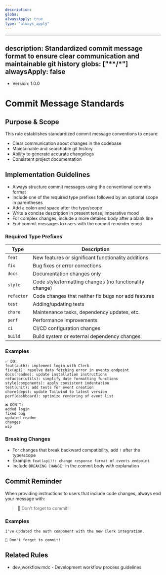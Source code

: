 ```yaml
---
description: 
globs: 
alwaysApply: true
type: "always_apply"
---
```

---
description: Standardized commit message format to ensure clear communication and maintainable git history
globs: ["**/*"]
alwaysApply: false
---
- Version: 1.0.0

# Commit Message Standards

## Purpose & Scope

This rule establishes standardized commit message conventions to ensure:
- Clear communication about changes in the codebase
- Maintainable and searchable git history
- Ability to generate accurate changelogs
- Consistent project documentation

## Implementation Guidelines

- Always structure commit messages using the conventional commits format
- Include one of the required type prefixes followed by an optional scope in parentheses
- Add a colon and space after the type/scope
- Write a concise description in present tense, imperative mood
- For complex changes, include a more detailed body after a blank line
- End commit messages to users with the commit reminder emoji

### Required Type Prefixes

| Type       | Description                                          |
|------------|------------------------------------------------------|
| `feat`     | New features or significant functionality additions   |
| `fix`      | Bug fixes or error corrections                        |
| `docs`     | Documentation changes only                           |
| `style`    | Code style/formatting changes (no functionality change) |
| `refactor` | Code changes that neither fix bugs nor add features   |
| `test`     | Adding/updating tests                                |
| `chore`    | Maintenance tasks, dependency updates, etc.          |
| `perf`     | Performance improvements                             |
| `ci`       | CI/CD configuration changes                          |
| `build`    | Build system or external dependency changes          |

### Examples

```
✅ DO:
feat(auth): implement login with Clerk
fix(api): resolve data fetching error in events endpoint
docs(readme): update installation instructions
refactor(utils): simplify date formatting functions
style(components): apply consistent indentation
test(unit): add tests for event creation
chore(deps): update Tailwind to latest version
perf(dashboard): optimize rendering of event list
```

```
❌ DON'T:
added login
fixed bug
updated readme
changes
wip
```

### Breaking Changes

- For changes that break backward compatibility, add `!` after the type/scope
- Example: `feat(api)!: change response format of events endpoint`
- Include `BREAKING CHANGE:` in the commit body with explanation

## Commit Reminder

When providing instructions to users that include code changes, always end your message with:

> 💾 Don't forget to commit!

### Examples
```
I've updated the auth component with the new Clerk integration.

💾 Don't forget to commit!
```

## Related Rules
- dev_workflow.mdc - Development workflow process guidelines
